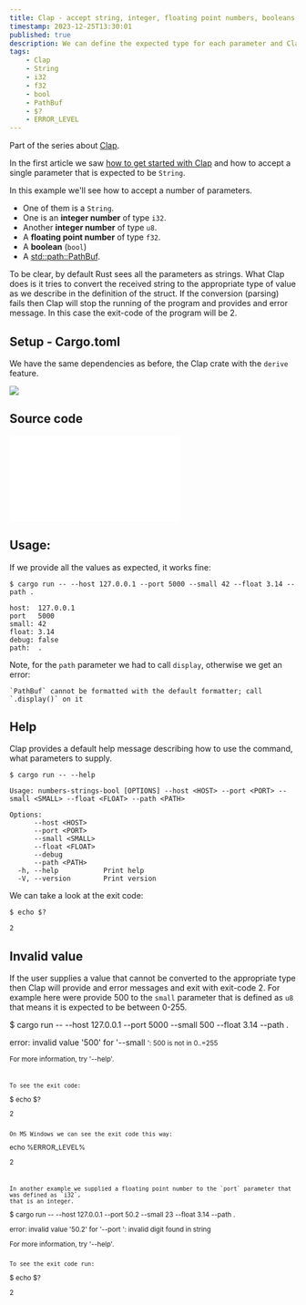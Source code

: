 ```yaml
---
title: Clap - accept string, integer, floating point numbers, booleans, and more on the command line
timestamp: 2023-12-25T13:30:01
published: true
description: We can define the expected type for each parameter and Clap will convert the values to the appropriate types.
tags:
    - Clap
    - String
    - i32
    - f32
    - bool
    - PathBuf
    - $?
    - ERROR_LEVEL
---
```


Part of the series about [Clap](/clap).

In the first article we saw [how to get started with Clap](/clap-simple) and how to accept a single parameter that is expected to be `String`.

In this example we'll see how to accept a number of parameters.

* One of them is a `String`.
* One is an **integer number** of type `i32`.
* Another **integer number** of type `u8`.
* A **floating point number** of type `f32`.
* A **boolean** (`bool`)
* A [std::path::PathBuf](https://doc.rust-lang.org/std/path/struct.PathBuf.html).

To be clear, by default Rust sees all the parameters as strings. What Clap does is it tries to convert the received string to the appropriate type of value
as we describe in the definition of the struct. If the conversion (parsing) fails then Clap will stop the running of the program and provides and error message.
In this case the exit-code of the program will be 2.

## Setup - Cargo.toml

We have the same dependencies as before, the Clap crate with the `derive` feature.

![](examples/clap/numbers-strings-bool/Cargo.toml)


## Source code

![](examples/clap/numbers-strings-bool/src/main.rs)


## Usage:

If we provide all the values as expected, it works fine:

```
$ cargo run -- --host 127.0.0.1 --port 5000 --small 42 --float 3.14 --path .

host:  127.0.0.1
port   5000
small: 42
float: 3.14
debug: false
path:  .
```

Note, for the `path` parameter we had to call `display`, otherwise we get an error:

```
`PathBuf` cannot be formatted with the default formatter; call `.display()` on it
```

## Help

Clap provides a default help message describing how to use the command, what parameters to supply.

```
$ cargo run -- --help

Usage: numbers-strings-bool [OPTIONS] --host <HOST> --port <PORT> --small <SMALL> --float <FLOAT> --path <PATH>

Options:
      --host <HOST>
      --port <PORT>
      --small <SMALL>
      --float <FLOAT>
      --debug
      --path <PATH>
  -h, --help           Print help
  -V, --version        Print version
```

We can take a look at the exit code:

```
$ echo $?

2
```

## Invalid value

If the user supplies a value that cannot be converted to the appropriate type then Clap will provide and error messages and exit with exit-code 2.
For example here were provide 500 to the `small` parameter that is defined as `u8` that means it is expected to be between 0-255.


$ cargo run -- --host 127.0.0.1 --port 5000 --small 500 --float 3.14 --path .

error: invalid value '500' for '--small <SMALL>': 500 is not in 0..=255

For more information, try '--help'.
```


To see the exit code:

```
$ echo $?

2
```

On MS Windows we can see the exit code this way:

```
echo %ERROR_LEVEL%

2
```


In another example we supplied a floating point number to the `port` parameter that was defined as `i32`,
that is an integer.

```
$ cargo run -- --host 127.0.0.1 --port 50.2 --small 23 --float 3.14 --path .

error: invalid value '50.2' for '--port <PORT>': invalid digit found in string

For more information, try '--help'.
```

To see the exit code run:

```
$ echo $?

2
```


